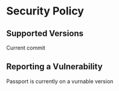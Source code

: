 # Security Policy

## Supported Versions

Current commit

## Reporting a Vulnerability

Passport is currently on a vurnable version

